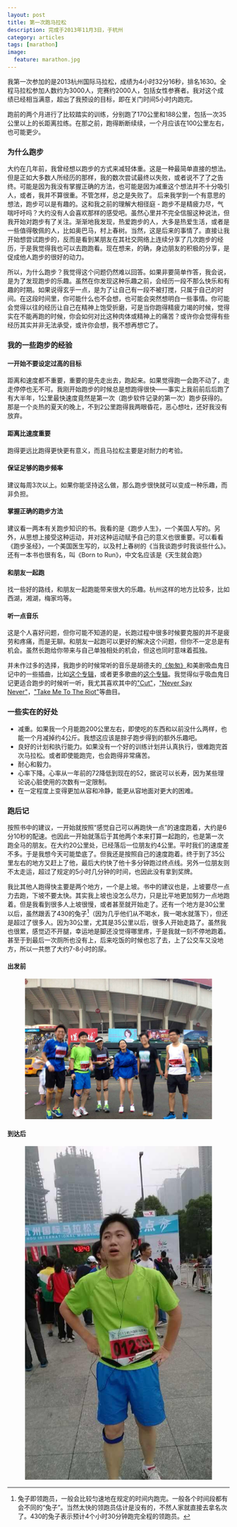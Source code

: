 ```yaml
---
layout: post
title: 第一次跑马拉松
description: 完成于2013年11月3日，于杭州
category: articles
tags: [marathon]
image:
  feature: marathon.jpg
---
```


我第一次参加的是2013杭州国际马拉松，成绩为4小时32分16秒，排名1630。全程马拉松参加人数约为3000人，完赛约2000人，包括女性参赛者。我对这个成绩已经相当满意，超出了我预设的目标，即在关门时间5小时内跑完。

跑前的两个月进行了比较踏实的训练，分别跑了170公里和188公里，包括一次35公里以上的长距离拉练。在那之前，跑得断断续续，一个月应该在100公里左右，也可能更少。

### 为什么跑步
大约在几年前，我曾经想以跑步的方式来减轻体重。这是一种最简单直接的想法。但是正如大多数人所经历的那样，我的数次尝试最终以失败，或者说不了了之告终。可能是因为我没有掌握正确的方法，也可能是因为减重这个想法并不十分吸引人，或者，我并不算很重。不管怎样，总之是失败了。
后来我学到一个有意思的想法，跑步可以是有趣的。这和我之前的理解大相径庭 - 跑步不是精疲力尽，气喘吁吁吗？大约没有人会喜欢那样的感受吧。虽然心里并不完全信服这种说法，但我开始对跑步有了关注。渐渐地我发现，热爱跑步的人，大多是热爱生活，或者是一些值得敬佩的人，比如奥巴马，村上春树。当然，这是后来的事情了。直接让我开始想尝试跑步的，反而是看到某朋友在其社交网络上连续分享了几次跑步的经历，于是我觉得我也可以去跑跑看。现在想来，的确，身边朋友的积极的分享，是促成他人跑步的很好的动力。

所以，为什么跑步？我觉得这个问题仍然难以回答。如果非要简单作答，我会说，是为了发现跑步的乐趣。虽然在你发现这种乐趣之前，会经历一段不那么快乐和有趣的时期。如果说得玄乎一点，是为了让自己有一段不被打搅，只属于自己的时间。在这段时间里，你可能什么也不会想，也可能会突然想明白一些事情。你可能会觉得以往的经历让自己在精神上饱受折磨，可是当你跑得精疲力竭的时候，觉得实在不能再跑的时候，你会如何对比这种肉体或精神上的痛苦？或许你会觉得有些经历其实并非无法承受，或许你会想，我不想再想它了。


### 我的一些跑步的经验

#### 一开始不要设定过高的目标
距离和速度都不重要，重要的是先走出去，跑起来。如果觉得跑一会跑不动了，走走停停也无不可。我刚开始跑步的时候总是想跑得很快——事实上我前前后后跑了有大半年，1公里最快速度竟然是第一次（跑步软件记录的第一次）跑步获得的。那是一个炎热的夏天的晚上，不到2公里跑得我两眼昏花，恶心想吐，还好我没有放弃。

#### 距离比速度重要
跑得更远比跑得更快更有意义，而且马拉松主要是对耐力的考验。

#### 保证足够的跑步频率
建议每周3次以上。如果你能坚持这么做，那么跑步很快就可以变成一种乐趣，而非负担。

#### 掌握正确的跑步方法
建议看一两本有关跑步知识的书。我看的是《跑步人生》，一个美国人写的。另外，从思想上接受这种运动，并对这种运动赋予自己的意义也很重要。可以看看《跑步圣经》，一个美国医生写的，以及村上春树的《当我谈跑步时我谈些什么》。还有一本书也很有名，叫《Born to Run》，中文名应该是《天生就会跑》

#### 和朋友一起跑
找一些好的路线，和朋友一起跑能带来很大的乐趣。杭州这样的地方比较多，比如西湖，湘湖，梅家坞等。

#### 听一点音乐
这是个人喜好问题，但你可能不知道的是，长跑过程中很多时候要克服的并不是疲劳和疼痛，而是无聊。和朋友一起跑可以更好的解决这个问题，但你不一定总是有机会。虽然长跑给你带来与自己单独相处的机会，但这也同时意味着孤独。

并未作过多的选择，我跑步的时候常听的音乐是胡德夫的[《匆匆》](http://music.163.com/#/m/my/playlist?_page=my&id=3891865)和美剧吸血鬼日记中的一些插曲，比如[这个专辑](http://music.163.com/#/m/my/playlist?_page=my&id=82042)，或者更多歌曲的[这个专辑](http://music.163.com/#/m/my/playlist?_page=my&id=187801)。我觉得似乎吸血鬼日记更适合跑步的时候听一听，我尤其喜欢其中的["Cut"](http://music.163.com/#/m/song?id=5039562)，["Never Say Never"](http://music.163.com/#/m/song?id=5041908)，["Take Me To The Riot"](http://music.163.com/#/m/song?id=19192240)等曲目。

### 一些实在的好处
* 减重。如果我一个月能跑200公里左右，即使吃的东西和以前没什么两样，也能一个月减掉约4公斤。我想这应该是胖子跑步得到的额外乐趣吧。
* 良好的计划和执行能力。如果没有一个好的训练计划并认真执行，很难跑完首次马拉松。或者即使能跑完，也会跑得非常痛苦。
* 耐心和毅力。
* 心率下降。心率从一年前的72降低到现在的52，据说可以长寿，因为某些理论说心脏使用的次数有一定限制。
* 在一定程度上变得更加从容和冷静，能更从容地面对更大的困难。

### 跑后记
按照书中的建议，一开始就按照“感觉自己可以再跑快一点”的速度跑着，大约是6分10秒的配速。也因此一开始就落后于其他两个本来打算一起跑的，也是第一次跑全马的朋友。在大约20公里处，已经落后一位朋友约4公里。平时我们的速度差不多。于是我想今天可能垫底了。但我还是按照自己的速度跑着。终于到了35公里左右的地方又赶上了他，最后大约快了他十多分钟跑过终点线。另外一位朋友则不太走运，超过了规定的5小时几分钟的时间，也因此没有拿到奖牌。

我比其他人跑得快主要是两个地方，一个是上坡。书中的建议也是，上坡要尽一点力去跑，下坡不要太快。其实我上坡也没怎么尽力，只是比平地更加努力一点地跑着。但是我看到很多人上坡很慢，或者甚至就开始走了。还有一个地方是30公里以后，虽然跟丢了430的兔子[^1]（因为几乎他们从不喝水，我一喝水就落下），但还是超过了很多人。因为30公里，尤其是35公里以后，很多人开始走路了。虽然我也很累，感觉迈不开腿，幸运地是脚还没觉得哪里疼，于是我就一刻不停地跑着。甚至于到最后一次厕所也没有上，后来吃饭的时候也忘了去，上了公交车又没地方，所以一共憋了大约7-8小时的尿。

[^1]: 兔子即领跑员，一般会比较匀速地在规定的时间内跑完。一般各个时间段都有会不同的“兔子”。当然太快的领跑员估计是没有的，不然人家就直接去拿名次了。430的兔子表示预计4个小时30分钟跑完全程的领跑员。

#### 出发前
<figure>
    <img src="/images/Marathon2.jpg">
</figure>

#### 到达后
<figure>
	<img src="/images/Marathon3.jpg">
</figure>
